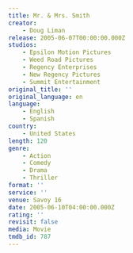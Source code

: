 ```yaml
---
title: Mr. & Mrs. Smith
creator:
    - Doug Liman
release: 2005-06-07T00:00:00.000Z
studios:
    - Epsilon Motion Pictures
    - Weed Road Pictures
    - Regency Enterprises
    - New Regency Pictures
    - Summit Entertainment
original_title: ''
original_language: en
language:
    - English
    - Spanish
country:
    - United States
length: 120
genre:
    - Action
    - Comedy
    - Drama
    - Thriller
format: ''
service: ''
venue: Savoy 16
date: 2005-06-10T04:00:00.000Z
rating: ''
revisit: false
media: Movie
tmdb_id: 787
---
```



